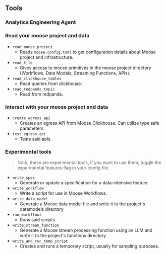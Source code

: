 ## Tools

### Analytics Engineering Agent

### Read your moose project and data

- `read_moose_project`
    - Reads `moose.config.toml` to get configuration details about Moose project and infrastructure.
- `read_file`
    - Gives access to moose primitives in the moose project directory (Workflows, Data Models, Streaming Functions, APIs).
- `read_clickhouse_tables`
    - Read queries from clickhouse.
- `read_redpanda_topic`
    - Read from redpanda.

### Interact with your moose project and data

- `create_egress_api`
    - Creates an egress API from Moose Clickhouse. Can utilize type safe parameters.
- `test_egress_api`
    - Tests said apis.

### Experimental tools

> Note, these are experimental tools, if you want to use them, toggle the experimental features flag in your config file.
> 
- `write_spec`
    - Generate or update a specification for a data-intensive feature
- `write_workflow`
    - Write a script for use in Moose Workflows.
- `write_data_model`
    - Generate a Moose data model file and write it to the project's datamodels directory
- `run_workflowt`
    - Runs said scripts.
- `write_stream_function`
    - Generate a Moose stream processing function using an LLM and write it to the project's functions directory
- `write_and_run_temp_script`
    - Creates and runs a temporary script, usually for sampling purposes.